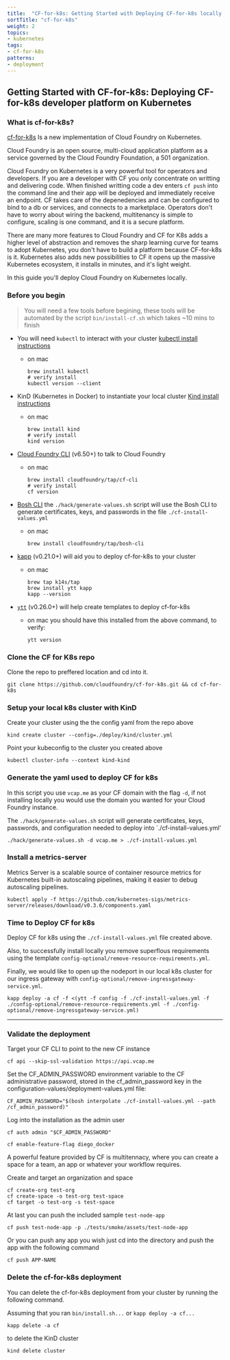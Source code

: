```yaml
---
title:  "CF-for-k8s: Getting Started with Deploying CF-for-k8s locally on Kubernetes"
sortTitle: "cf-for-k8s"
weight: 2
topics:
- kubernetes
tags:
- cf-for-k8s
patterns:
- deployment
---
```


## Getting Started with CF-for-k8s: Deploying CF-for-k8s developer platform on Kubernetes

### What is cf-for-k8s?

[cf-for-k8s](https://github.com/cloudfoundry/cf-for-k8s.git) Is a new implementation of Cloud Foundry on Kubernetes. 

Cloud Foundry is an open source, multi-cloud application platform as a service governed by the Cloud Foundry Foundation, a 501 organization.

Cloud Foundry on Kubernetes is a very powerful tool for operators and developers. If you are a developer with CF you only concentrate on writting and delivering code. When finished writting code a dev enters `cf push` into the command line and their app will be deployed and immediately receive an endpoint. CF takes care of the depenedencies and can be configured to bind to a db or services, and connects to a marketplace. Operators don't have to worry about wiring the backend, multitenancy is simple to configure, scaling is one command, and it is a secure platform. 

There are many more features to Cloud Foundry and CF for K8s adds a higher level of abstraction and removes the sharp learning curve for teams to adopt Kubernetes, you don't have to build a platform because CF-for-k8s is it. Kubernetes also adds new possibilities to CF it opens up the massive Kubernetes ecosystem, it installs in minutes, and it's light weight.

In this guide you'll deploy Cloud Foundry on Kubernetes locally.

### Before you begin

> You will need a few tools before begining, these tools will be automated by the script `bin/install-cf.sh` which takes ~10 mins to finish
- You will need `kubectl` to interact with your cluster [kubectl install instructions](https://kubernetes.io/docs/tasks/tools/install-kubectl/)
    * on mac 
        ```
        brew install kubectl
        # verify install 
        kubectl version --client
        ```
- KinD (Kubernetes in Docker) to instantiate your local cluster [Kind install instructions](https://kind.sigs.k8s.io/docs/user/quick-start/) 
    * on mac 
        ```
        brew install kind
        # verify install 
        kind version
        ```

- [Cloud Foundry CLI](https://docs.cloudfoundry.org/cf-cli/install-go-cli.html) (v6.50+) to talk to Cloud Foundry
    * on mac 
        ```
        brew install cloudfoundry/tap/cf-cli
        # verify install 
        cf version
        ```
- [Bosh CLI](https://bosh.io/docs/cli-v2-install/) the `./hack/generate-values.sh` script will use the Bosh CLI to generate certificates, keys, and passwords in the file `./cf-install-values.yml`
    * on mac
        ```
        brew install cloudfoundry/tap/bosh-cli
        ```

- [kapp](https://k14s.io/#install) (v0.21.0+) will aid you to deploy cf-for-k8s to your cluster
    * on mac 
        ```
        brew tap k14s/tap
        brew install ytt kapp
        kapp --version
        ```

- [`ytt`](https://k14s.io/#install) (v0.26.0+) will help create templates to deploy cf-for-k8s
    * on mac you should have this installed from the above command, to verify:
        ```
        ytt version
        ```
### Clone the CF for K8s repo

Clone the repo to preffered location and cd into it.
```
git clone https://github.com/cloudfoundry/cf-for-k8s.git && cd cf-for-k8s
```        

### Setup your local k8s cluster with KinD  

Create your cluster using the the config yaml from the repo above
```
kind create cluster --config=./deploy/kind/cluster.yml
```
Point your kubeconfig to the cluster you created above
```
kubectl cluster-info --context kind-kind
```

### Generate the yaml used to deploy CF for k8s

In this script you use `vcap.me` as your CF domain with the flag `-d`, if not installing locally you would use the domain you wanted for your Cloud Foundry instance.

The `./hack/generate-values.sh` script will generate certificates, keys, passwords, and configuration needed to deploy into `./cf-install-values.yml'
```
./hack/generate-values.sh -d vcap.me > ./cf-install-values.yml
```

### Install a metrics-server
Metrics Server is a scalable source of container resource metrics for Kubernetes built-in autoscaling pipelines, making it easier to debug autoscaling pipelines.
```
kubectl apply -f https://github.com/kubernetes-sigs/metrics-server/releases/download/v0.3.6/components.yaml
```

### Time to Deploy CF for k8s 

Deploy CF for k8s using the `./cf-install-values.yml` file created above. 

Also, to successfully install locally you remove superflous requirements using the template `config-optional/remove-resource-requirements.yml`.

Finally, we would like to open up the nodeport in our local k8s cluster for our ingress gateway with `config-optional/remove-ingressgateway-service.yml`.
```
kapp deploy -a cf -f <(ytt -f config -f ./cf-install-values.yml -f ./config-optional/remove-resource-requirements.yml -f ./config-optional/remove-ingressgateway-service.yml)
```

---

### Validate the deployment


Target your CF CLI to point to the new CF instance
```
cf api --skip-ssl-validation https://api.vcap.me
```

Set the CF_ADMIN_PASSWORD environment variable to the CF administrative password, stored in the cf_admin_password key in the configuration-values/deployment-values.yml file:
```
CF_ADMIN_PASSWORD="$(bosh interpolate ./cf-install-values.yml --path /cf_admin_password)"
```

Log into the installation as the admin user
```
cf auth admin "$CF_ADMIN_PASSWORD"
```

```
cf enable-feature-flag diego_docker
```

A powerful feature provided by CF is multitennacy, where you can create a space for a team, an app or whatever your workflow requires. 

Create and target an organization and space
```
cf create-org test-org
cf create-space -o test-org test-space
cf target -o test-org -s test-space
```

At last you can push the included sample `test-node-app`
```
cf push test-node-app -p ./tests/smoke/assets/test-node-app
```
Or you can push any app you wish just cd into the directory and push the app with the following command
```
cf push APP-NAME
```



### Delete the cf-for-k8s deployment
You can delete the cf-for-k8s deployment from your cluster by running the following command.

Assuming that you ran `bin/install.sh...` or `kapp deploy -a cf...`
```
kapp delete -a cf
```

to delete the KinD cluster
```
kind delete cluster
```
